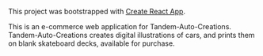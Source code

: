 This project was bootstrapped with [Create React App](https://github.com/facebook/create-react-app).

This is an e-commerce web application for Tandem-Auto-Creations. Tandem-Auto-Creations creates digital illustrations of cars, and prints them on blank skateboard decks, available for purchase.